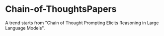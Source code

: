# Chain-of-ThoughtsPapers
A trend starts from "Chain of Thought Prompting Elicits Reasoning in Large Language Models".
